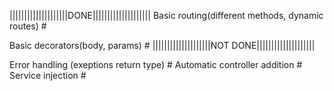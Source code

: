 ||||||||||||||||||||DONE||||||||||||||||||||
Basic routing(different methods, dynamic routes) #

Basic decorators(body, params) #
||||||||||||||||||||NOT DONE||||||||||||||||||||

Error handling (exeptions return type) #
Automatic controller addition #
Service injection #
